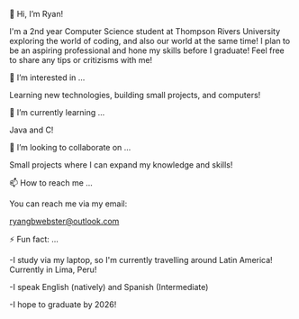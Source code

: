👋 Hi, I’m Ryan!

  I'm a 2nd year Computer Science student at Thompson Rivers University exploring the world of coding, and also our world at the same time!
  I plan to be an aspiring professional and hone my skills before I graduate!
  Feel free to share any tips or critizisms with me!

 👀 I’m interested in ...

  Learning new technologies, building small projects, and computers!
  
 🌱 I’m currently learning ...

  Java and C!
  
 💞️ I’m looking to collaborate on ...

   Small projects where I can expand my knowledge and skills!
  
  📫 How to reach me ...

   You can reach me via my email:

   ryangbwebster@outlook.com
  
 ⚡ Fun fact: ...

  -I study via my laptop, so I'm currently travelling around Latin America!
   Currently in Lima, Peru!
  
  -I speak English (natively) and Spanish (Intermediate)

  -I hope to graduate by 2026!


